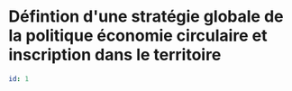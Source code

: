 # Défintion d'une stratégie globale de la politique économie circulaire et inscription dans le territoire
```yaml
id: 1
```
